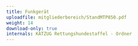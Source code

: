 ```yaml
---
title: Funkgerät
uploadfile: mitgliederbereich/StandMTP850.pdf
weight: 14
download-only: true
internals: KATZUG Rettungshundestaffel - Ordner
---
```

